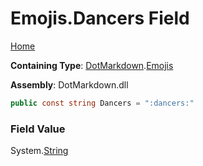 # Emojis\.Dancers Field

[Home](../../../README.md)

**Containing Type**: [DotMarkdown](../../README.md)\.[Emojis](../README.md)

**Assembly**: DotMarkdown\.dll

```csharp
public const string Dancers = ":dancers:"
```

### Field Value

System\.[String](https://docs.microsoft.com/en-us/dotnet/api/system.string)